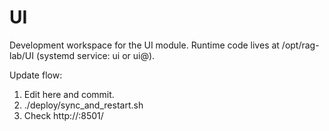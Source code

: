 # UI

Development workspace for the UI module.
Runtime code lives at /opt/rag-lab/UI (systemd service: ui or ui@<user>).

Update flow:
1) Edit here and commit.
2) ./deploy/sync_and_restart.sh
3) Check http://<vm-ip>:8501/
